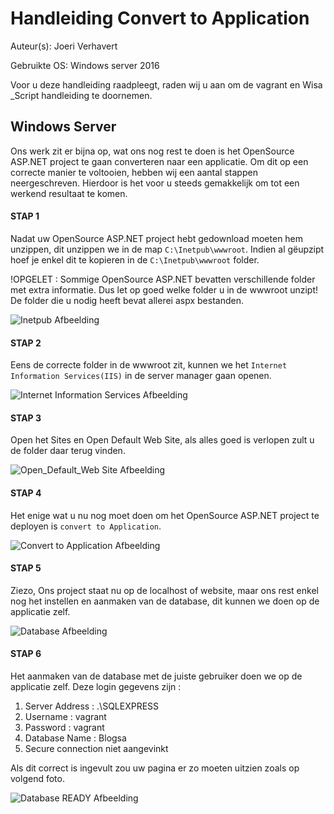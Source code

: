 # Handleiding Convert to Application

Auteur(s): Joeri Verhavert

Gebruikte OS: Windows server 2016

Voor u deze handleiding raadpleegt, raden wij u aan om de vagrant en Wisa _Script handleiding te doornemen.

## Windows Server 
Ons werk zit er bijna op, wat ons nog rest te doen is het OpenSource ASP.NET project te gaan converteren naar een applicatie. Om dit op een correcte manier te voltooien, hebben wij een aantal stappen neergeschreven. Hierdoor is het voor u steeds gemakkelijk om tot een werkend resultaat te komen.

#### STAP 1 
Nadat uw OpenSource ASP.NET project hebt gedownload moeten hem unzippen, dit unzippen we in de map `C:\Inetpub\wwwroot`. Indien al gëupzipt hoef je enkel dit te kopieren in de `C:\Inetpub\wwwroot` folder.

!OPGELET : Sommige OpenSource ASP.NET bevatten verschillende folder met extra informatie. Dus let op goed welke folder u in de wwwroot unzipt! De folder die u nodig heeft bevat allerei aspx bestanden. 

![Inetpub Afbeelding](img/inetpub.PNG)

#### STAP 2 
Eens de correcte folder in de wwwroot zit, kunnen we het `Internet Information Services(IIS)` in de server manager gaan openen.

![Internet Information Services Afbeelding](img/servermanager_IIS.PNG)

#### STAP 3
Open het Sites en Open Default Web Site, als alles goed is verlopen zult u de folder daar terug vinden.

![Open_Default_Web Site  Afbeelding](img/DefaultWebSite.PNG)

#### STAP 4
Het enige wat u nu nog moet doen om het OpenSource ASP.NET project te deployen is `convert to Application`. 

![Convert to Application Afbeelding](img/converToApplication.PNG)

#### STAP 5
Ziezo, Ons project staat nu op de localhost of website, maar ons rest enkel nog het instellen en aanmaken van de database, dit kunnen we doen op de applicatie zelf.

![Database Afbeelding](img/database.PNG)

#### STAP 6
Het aanmaken van de database met de juiste gebruiker doen we op de applicatie zelf. Deze login gegevens zijn : 
1. Server Address : .\SQLEXPRESS
2. Username : vagrant
3. Password : vagrant
4. Database Name : Blogsa
5. Secure connection niet aangevinkt

Als dit correct is ingevult zou uw pagina er zo moeten uitzien zoals op volgend foto. 

![Database READY Afbeelding](img/database_Blog.PNG)


